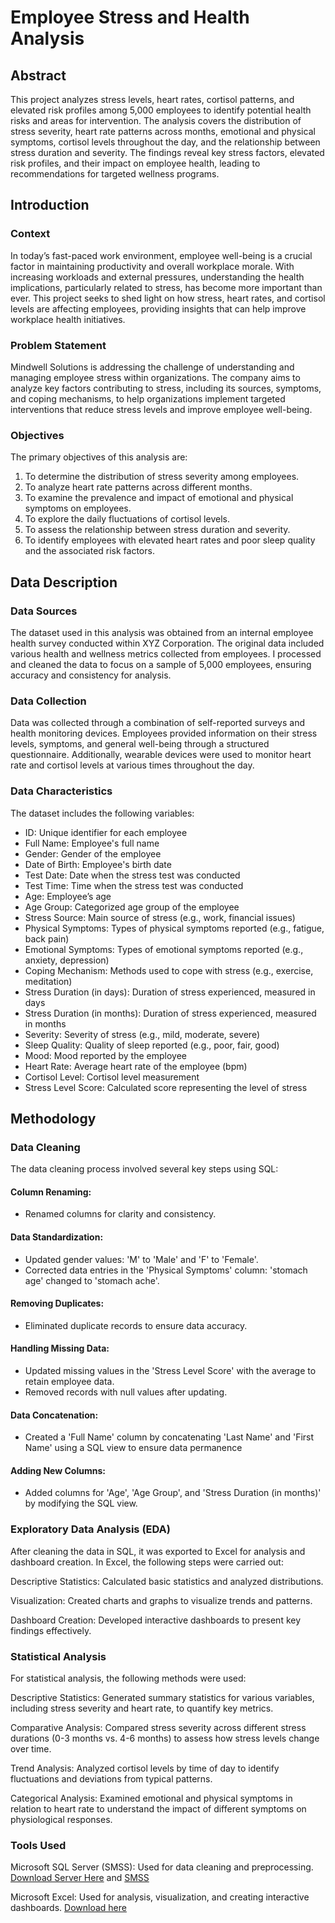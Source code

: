 # Employee Stress and Health Analysis

## Abstract

This project analyzes stress levels, heart rates, cortisol patterns, and elevated risk profiles among 5,000 employees to identify potential health risks and areas for intervention. The analysis covers the distribution of stress severity, heart rate patterns across months, emotional and physical symptoms, cortisol levels throughout the day, and the relationship between stress duration and severity. The findings reveal key stress factors, elevated risk profiles, and their impact on employee health, leading to recommendations for targeted wellness programs.

## Introduction
### Context

In today’s fast-paced work environment, employee well-being is a crucial factor in maintaining productivity and overall workplace morale. With increasing workloads and external pressures, understanding the health implications, particularly related to stress, has become more important than ever. This project seeks to shed light on how stress, heart rates, and cortisol levels are affecting employees, providing insights that can help improve workplace health initiatives.

### Problem Statement

Mindwell Solutions is addressing the challenge of understanding and managing employee stress within organizations. The company aims to analyze key factors contributing to stress, including its sources, symptoms, and coping mechanisms, to help organizations implement targeted interventions that reduce stress levels and improve employee well-being.

### Objectives

The primary objectives of this analysis are:
1. To determine the distribution of stress severity among employees.
2. To analyze heart rate patterns across different months.
3. To examine the prevalence and impact of emotional and physical symptoms on employees.
4. To explore the daily fluctuations of cortisol levels.
5. To assess the relationship between stress duration and severity.
6. To identify employees with elevated heart rates and poor sleep quality and the associated risk factors.

## Data Description
### Data Sources

The dataset used in this analysis was obtained from an internal employee health survey conducted within XYZ Corporation. The original data included various health and wellness metrics collected from employees. I processed and cleaned the data to focus on a sample of 5,000 employees, ensuring accuracy and consistency for analysis.

### Data Collection

Data was collected through a combination of self-reported surveys and health monitoring devices. Employees provided information on their stress levels, symptoms, and general well-being through a structured questionnaire. Additionally, wearable devices were used to monitor heart rate and cortisol levels at various times throughout the day.

### Data Characteristics

The dataset includes the following variables:
- ID: Unique identifier for each employee
- Full Name: Employee's full name
- Gender: Gender of the employee
- Date of Birth: Employee's birth date
- Test Date: Date when the stress test was conducted
- Test Time: Time when the stress test was conducted
- Age: Employee’s age
- Age Group: Categorized age group of the employee
- Stress Source: Main source of stress (e.g., work, financial issues)
- Physical Symptoms: Types of physical symptoms reported (e.g., fatigue, back pain)
- Emotional Symptoms: Types of emotional symptoms reported (e.g., anxiety, depression)
- Coping Mechanism: Methods used to cope with stress (e.g., exercise, meditation)
- Stress Duration (in days): Duration of stress experienced, measured in days
- Stress Duration (in months): Duration of stress experienced, measured in months
- Severity: Severity of stress (e.g., mild, moderate, severe)
- Sleep Quality: Quality of sleep reported (e.g., poor, fair, good)
- Mood: Mood reported by the employee
- Heart Rate: Average heart rate of the employee (bpm)
- Cortisol Level: Cortisol level measurement
- Stress Level Score: Calculated score representing the level of stress

## Methodology
### Data Cleaning

The data cleaning process involved several key steps using SQL:

#### Column Renaming:
- Renamed columns for clarity and consistency.

#### Data Standardization:
- Updated gender values: 'M' to 'Male' and 'F' to 'Female'.
- Corrected data entries in the 'Physical Symptoms' column: 'stomach age' changed to 'stomach ache'.

#### Removing Duplicates:
- Eliminated duplicate records to ensure data accuracy.

#### Handling Missing Data:
- Updated missing values in the 'Stress Level Score' with the average to retain employee data.
- Removed records with null values after updating.

#### Data Concatenation:
- Created a 'Full Name' column by concatenating 'Last Name' and 'First Name' using a SQL view to ensure data permanence

#### Adding New Columns:
- Added columns for 'Age', 'Age Group', and 'Stress Duration (in months)' by modifying the SQL view. 

### Exploratory Data Analysis (EDA)

After cleaning the data in SQL, it was exported to Excel for analysis and dashboard creation. In Excel, the following steps were carried out:

Descriptive Statistics: Calculated basic statistics and analyzed distributions.

Visualization: Created charts and graphs to visualize trends and patterns.

Dashboard Creation: Developed interactive dashboards to present key findings effectively.

### Statistical Analysis

For statistical analysis, the following methods were used:

Descriptive Statistics: Generated summary statistics for various variables, including stress severity and heart rate, to quantify key metrics.

Comparative Analysis: Compared stress severity across different stress durations (0-3 months vs. 4-6 months) to assess how stress levels change over time.

Trend Analysis: Analyzed cortisol levels by time of day to identify fluctuations and deviations from typical patterns.

Categorical Analysis: Examined emotional and physical symptoms in relation to heart rate to understand the impact of different symptoms on physiological responses.

### Tools Used

Microsoft SQL Server (SMSS): Used for data cleaning and preprocessing. [Download Server Here](https://www.microsoft.com/en-us/sql-server/sql-server-downloads) and [SMSS](https://learn.microsoft.com/en-us/sql/ssms/download-sql-server-management-studio-ssms?view=sql-server-ver16&redirectedfrom=MSDN)

Microsoft Excel: Used for analysis, visualization, and creating interactive dashboards. [Download here](https://www.microsoft.com/en-us/microsoft-365/excel)




